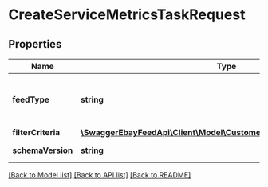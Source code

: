 # CreateServiceMetricsTaskRequest

## Properties
Name | Type | Description | Notes
------------ | ------------- | ------------- | -------------
**feedType** | **string** | The feedType specified for the task. The report lists the transaction details that contribute to the service metrics evaluation. Supported types include: CUSTOMER_SERVICE_METRICS_REPORT | [optional] 
**filterCriteria** | [**\SwaggerEbayFeedApi\Client\Model\CustomerServiceMetricsFilterCriteria**](CustomerServiceMetricsFilterCriteria.md) |  | [optional] 
**schemaVersion** | **string** | The version number of the file format. Valid value: 1.0 | [optional] 

[[Back to Model list]](../README.md#documentation-for-models) [[Back to API list]](../README.md#documentation-for-api-endpoints) [[Back to README]](../README.md)


